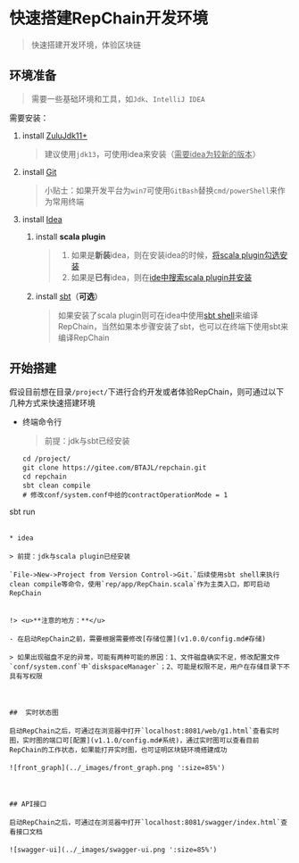 # 快速搭建RepChain开发环境

> 快速搭建开发环境，体验区块链
>



## 环境准备

> 需要一些基础环境和工具，如`Jdk`、`IntelliJ IDEA`

需要安装：

1. install [ZuluJdk11+](https://www.azul.com/downloads/zulu-community/?&architecture=x86-64-bit&package=jdk)

   > 建议使用`jdk13`，可使用idea来安装（<u>需要idea为较新的版本</u>）

2. install [Git](https://git-scm.com/downloads)

   > 小贴士：如果开发平台为`win7`可使用`GitBash`替换`cmd/powerShell`来作为常用终端

3. install [Idea](https://www.jetbrains.com/idea/download/#section=windows)

   1. install **scala plugin**

      > 1. 如果是**新装**idea，则在安装idea的时候，[将scala plugin勾选安装](https://www.jetbrains.com/help/idea/run-for-the-first-time.html#additional_plugins)
      > 2. 如果是**已有**idea，则在[ide中搜索scala plugin并安装](https://www.jetbrains.com/help/idea/managing-plugins.html#install_plugin_from_repo)

   2. install [sbt](http://www.scala-sbt.org/release/docs/Setup.html)（**可选**）

      > 如果安装了scala plugin则可在idea中使用[sbt shell](https://www.jetbrains.com/help/idea/sbt-support.html#sbt_shell)来编译RepChain，当然如果本步骤安装了sbt，也可以在终端下使用sbt来编译RepChain



## 开始搭建

假设目前想在目录`/project/`下进行合约开发或者体验RepChain，则可通过以下几种方式来快速搭建环境

* 终端命令行

  > 前提：jdk与sbt已经安装
  
  ```shell
  cd /project/
  git clone https://gitee.com/BTAJL/repchain.git
  cd repchain
  sbt clean compile
  # 修改conf/system.conf中给的contractOperationMode = 1
sbt run
  ```

* idea

  > 前提：jdk与scala plugin已经安装
  
  `File->New->Project from Version Control->Git.`后续使用sbt shell来执行clean compile等命令，使用`rep/app/RepChain.scala`作为主类入口，即可启动RepChain
  

!> <u>**注意的地方：**</u>

- 在启动RepChain之前，需要根据需要修改[存储位置](v1.0.0/config.md#存储)

  > 如果出现磁盘不足的异常，可能有两种可能的原因：1、文件磁盘确实不足，修改配置文件`conf/system.conf`中`diskspaceManager`；2、可能是权限不足，用户在存储目录下不具有写权限
  
  

##  实时状态图

启动RepChain之后，可通过在浏览器中打开`localhost:8081/web/g1.html`查看实时图，实时图的端口可[配置](v1.1.0/config.md#系统)，通过实时图可以查看目前RepChain的工作状态，如果能打开实时图，也可证明区块链环境搭建成功

![front_graph](../_images/front_graph.png ':size=85%')



## API接口

启动RepChain之后，可通过在浏览器中打开`localhost:8081/swagger/index.html`查看接口文档

![swagger-ui](../_images/swagger-ui.png ':size=85%')

